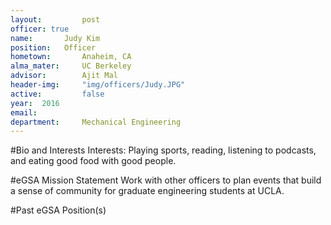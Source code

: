```yaml
---
layout:     	post
officer: true
name:      	Judy Kim
position: 	Officer
hometown: 		Anaheim, CA
alma_mater: 	UC Berkeley
advisor: 		Ajit Mal
header-img: 	"img/officers/Judy.JPG"
active: 		false
year:  2016
email: 			
department: 	Mechanical Engineering
---
```


#Bio and Interests
Interests: Playing sports, reading, listening to podcasts, and eating good food with good people.

#eGSA Mission Statement
Work with other officers to plan events that build a sense of community for graduate engineering students at UCLA.

#Past eGSA Position(s)
